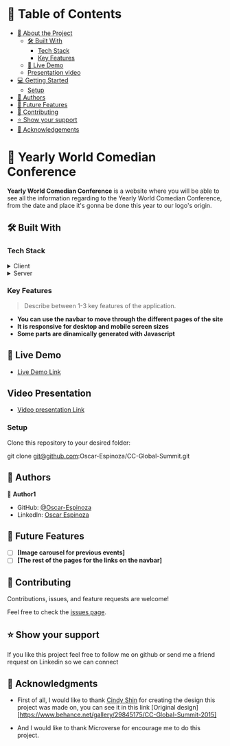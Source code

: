 # 📗 Table of Contents

- [📖 About the Project](#about-project)
  - [🛠 Built With](#built-with)
    - [Tech Stack](#tech-stack)
    - [Key Features](#key-features)
  - [🚀 Live Demo](#live-demo)
  - [Presentation video](#presentation-video)
- [💻 Getting Started](#getting-started)
  - [Setup](#setup)
- [👥 Authors](#authors)
- [🔭 Future Features](#future-features)
- [🤝 Contributing](#contributing)
- [⭐️ Show your support](#support)
- [🙏 Acknowledgements](#acknowledgements)

# 📖 Yearly World Comedian Conference <a name="about-project"></a>

**Yearly World Comedian Conference** is a website where you will be able to see all the information regarding to the Yearly World Comedian Conference, from the date and place it's gonna be done this year to our logo's origin.

## 🛠 Built With <a name="built-with"></a>

### Tech Stack <a name="tech-stack"></a>

<details>
  <summary>Client</summary>
  <ul>
    <li><a href="#">Javascript</a></li>
    <li><a href="#">HTML</a></li>
    <li><a href="#">CSS</a></li>
    <li><a href="#">VS Code</a></li>
  </ul>
</details>

<details>
  <summary>Server</summary>
  <ul>
    <li><a href="#">Github pages</a></li>
  </ul>
</details>

<!-- Features -->

### Key Features <a name="key-features"></a>

> Describe between 1-3 key features of the application.

- **You can use the navbar to move through the different pages of the site**
- **It is responsive for desktop and mobile screen sizes**
- **Some parts are dinamically generated with Javascript**

<!-- LIVE DEMO -->

## 🚀 Live Demo <a name="live-demo"></a>

- [Live Demo Link](https://oscar-espinoza.github.io/CC-Global-Summit/)

## Video Presentation

- [Video presentation Link](https://www.loom.com/share/4685dac778c7469fb5d9b3a97d199be6) <a name="presentation-video"></a>

<!-- GETTING STARTED -->

### Setup

Clone this repository to your desired folder:

git clone git@github.com:Oscar-Espinoza/CC-Global-Summit.git

## 👥 Authors <a name="authors"></a>

👤 **Author1**

- GitHub: [@Oscar-Espinoza](https://github.com/Oscar-Espinoza)
- LinkedIn: [Oscar Espinoza](https://www.linkedin.com/notifications/?filter=all)

<!-- FUTURE FEATURES -->

## 🔭 Future Features <a name="future-features"></a>

- [ ] **[Image carousel for previous events]**
- [ ] **[The rest of the pages for the links on the navbar]**

<!-- CONTRIBUTING -->

## 🤝 Contributing <a name="contributing"></a>

Contributions, issues, and feature requests are welcome!

Feel free to check the [issues page](https://github.com/Oscar-Espinoza/CC-Global-Summit/issues).

<!-- SUPPORT -->

## ⭐️ Show your support <a name="support"></a>

If you like this project feel free to follow me on github or send me a friend request on Linkedin so we can connect

<!-- ACKNOWLEDGEMENTS -->

## 🙏 Acknowledgments <a name="acknowledgements"></a>

- First of all, I would like to thank [Cindy Shin](https://www.behance.net/adagio07) for creating the design this project was made on, you can see it in this link [Original design][https://www.behance.net/gallery/29845175/CC-Global-Summit-2015]

- And I would like to thank Microverse for encourage me to do this project.